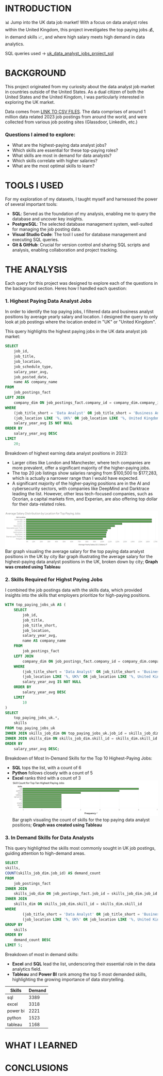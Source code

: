 # INTRODUCTION 
📊 Jump into the UK data job market! With a focus on data analyst roles within the United Kingdom, this project investigates the top paying jobs 💰, in demand skills 📈, and where high salary meets high demand in data analytics. 

SQL queries used -> [uk_data_analyst_jobs_project_sql](/uk_data_analyst_jobs_project_sql/)
# BACKGROUND
This project originated from my curiosity about the data analyst job market in countries outside of the United States. As a dual citizen of both the United States and the United Kingdom, I was particularly interested in exploring the UK market.

Data comes from [LINK TO CSV FILES](https://drive.google.com/drive/folders/1moeWYoUtUklJO6NJdWo9OV8zWjRn0rjN). The data comprises of around 1 million data related 2023 job postings from around the world, and were collected from various job posting sites (Glassdoor, LinkedIn, etc.)

### **Questions I aimed to explore:**
- What are the highest-paying data analyst jobs?
- Which skills are essential for these top-paying roles?
- What skills are most in demand for data analysts?
- Which skills correlate with higher salaries?
- What are the most optimal skills to learn?
# TOOLS I USED
For my exploration of my datasets, I taught myself and harnessed the power of several important tools:

- **SQL**: Served as the foundation of my analysis, enabling me to query the database and uncover key insights.
- **PostgreSQL**: The selected database management system, well-suited for managing the job posting data.
- **Visual Studio Code**: The tool I used for database management and executing SQL queries.
- **Git & GitHub**: Crucial for version control and sharing SQL scripts and analysis, enabling collaboration and project tracking.
# THE ANALYSIS
Each query for this project was designed to explore each of the questions in the background section.
Heres how I handled each question:

### 1. Highest Paying Data Analyst Jobs
In order to identify the top paying jobs, I filtered data and business analyst positions by average yearly salary and location. I designed the query to only look at job postings where the location ended in "UK" or "United Kingdom".

This query highlights the highest paying jobs in the UK data analyst job market:
```SQL
SELECT
    job_id,
    job_title,
    job_location,
    job_schedule_type,
    salary_year_avg,
    job_posted_date,
    name AS company_name
FROM 
    job_postings_fact
LEFT JOIN
    company_dim ON job_postings_fact.company_id = company_dim.company_id
WHERE
    (job_title_short = 'Data Analyst' OR job_title_short = 'Business Analyst') AND
    (job_location LIKE '%, UK%' OR job_location LIKE '%, United Kingdom%') AND
    salary_year_avg IS NOT NULL
ORDER BY 
    salary_year_avg DESC
LIMIT 
    20;

```
Breakdown of highest earning data analyst positions in 2023:

- Larger cities like London and Manchester, where tech companies are more prevalent, offer a significant majority of the higher-paying jobs.
- The top 20 job listings show salaries ranging from $100,500 to $177,283, which is actually a narrower range than I would have expected.
- A significant majority of the higher-paying positions are in the AI and cybersecurity sectors, with companies like DeepMind and Darktrace leading the list. However, other less tech-focused companies, such as Ocorian, a capital markets firm, and Experian, are also offering top dollar for their data-related roles.

![Average Salary by City](1_Location_Top_Paying_Job.png)
Bar graph visualing the average salary for the top paying data analyst positions in the UK by city
Bar graph illustrating the average salary for the highest-paying data analyst positions in the UK, broken down by city;
**Graph was created using Tableau**
### 2. Skills Required for Highst Paying Jobs
I combined the job postings data with the skills data, which provided insights into the skills that employers prioritize for high-paying positions.
```SQL
WITH top_paying_jobs_uk AS (
    SELECT
        job_id,
        job_title,
        job_title_short,
        job_location,
        salary_year_avg,
        name AS company_name
    FROM 
        job_postings_fact
    LEFT JOIN
        company_dim ON job_postings_fact.company_id = company_dim.company_id
    WHERE
        (job_title_short = 'Data Analyst' OR job_title_short = 'Business Analyst') AND
        (job_location LIKE '%, UK%' OR job_location LIKE '%, United Kingdom%') AND
        salary_year_avg IS NOT NULL
    ORDER BY 
        salary_year_avg DESC
    LIMIT 
        10
)
SELECT 
    top_paying_jobs_uk.*,
    skills
FROM top_paying_jobs_uk
INNER JOIN skills_job_dim ON top_paying_jobs_uk.job_id = skills_job_dim.job_id
INNER JOIN skills_dim ON skills_job_dim.skill_id = skills_dim.skill_id
ORDER BY
    salary_year_avg DESC;
```
Breakdown of Most In-Demand Skills for the Top 10 Highest-Paying Jobs:
- **SQL** tops the list, with a count of 6
- **Python** follows closely with a count of 5
- **Excel** ranks third with a count of 3
![Top_Paying_Jobs_With_Skills](<Query 2 Visual.png>)
Bar graph visualing the count of skills for the top paying data analyst positions;
**Graph was created using Tableau**
### 3. In Demand Skills for Data Analysts 
This query highlighted the skills most commonly sought in UK job postings, guiding attention to high-demand areas.
```SQL
SELECT 
skills,
COUNT(skills_job_dim.job_id) AS demand_count
FROM 
    job_postings_fact
INNER JOIN 
    skills_job_dim ON job_postings_fact.job_id = skills_job_dim.job_id
INNER JOIN
    skills_dim ON skills_job_dim.skill_id = skills_dim.skill_id
WHERE
        (job_title_short = 'Data Analyst' OR job_title_short = 'Business Analyst') AND
        (job_location LIKE '%, UK%' OR job_location LIKE '%, United Kingdom%')
GROUP BY 
    skills
ORDER BY
    demand_count DESC
LIMIT 5;
```
Breakdown of most in demand skills:
- **Excel** and **SQL** lead the list, underscoring their essential role in the data analytics field.
- **Tableau** and **Power BI** rank among the top 5 most demanded skills, highlighting the growing importance of data storytelling.

| Skills   | Demand |
|----------|--------------|
| sql      | 3389         |
| excel    | 3318         |
| power bi | 2221         |
| python   | 1523         |
| tableau  | 1168         |

# WHAT I LEARNED

# CONCLUSIONS
